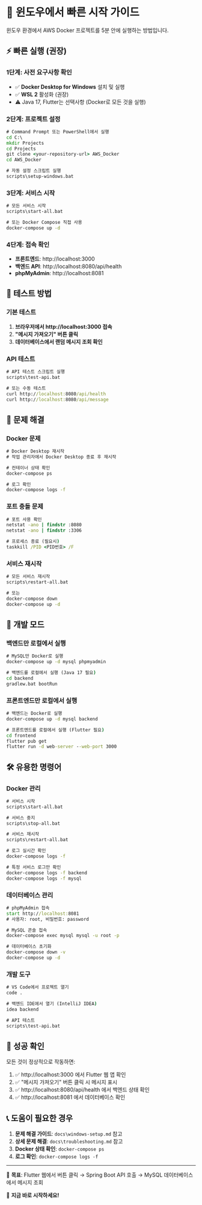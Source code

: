 # 🚀 윈도우에서 빠른 시작 가이드

윈도우 환경에서 AWS Docker 프로젝트를 5분 안에 실행하는 방법입니다.

## ⚡ 빠른 실행 (권장)

### 1단계: 사전 요구사항 확인
- ✅ **Docker Desktop for Windows** 설치 및 실행
- ✅ **WSL 2** 활성화 (권장)
- ⚠️ Java 17, Flutter는 선택사항 (Docker로 모든 것을 실행)

### 2단계: 프로젝트 설정
```cmd
# Command Prompt 또는 PowerShell에서 실행
cd C:\
mkdir Projects
cd Projects
git clone <your-repository-url> AWS_Docker
cd AWS_Docker

# 자동 설정 스크립트 실행
scripts\setup-windows.bat
```

### 3단계: 서비스 시작
```cmd
# 모든 서비스 시작
scripts\start-all.bat

# 또는 Docker Compose 직접 사용
docker-compose up -d
```

### 4단계: 접속 확인
- **프론트엔드**: http://localhost:3000
- **백엔드 API**: http://localhost:8080/api/health
- **phpMyAdmin**: http://localhost:8081

## 🎯 테스트 방법

### 기본 테스트
1. **브라우저에서 http://localhost:3000 접속**
2. **"메시지 가져오기" 버튼 클릭**
3. **데이터베이스에서 랜덤 메시지 조회 확인**

### API 테스트
```cmd
# API 테스트 스크립트 실행
scripts\test-api.bat

# 또는 수동 테스트
curl http://localhost:8080/api/health
curl http://localhost:8080/api/message
```

## 🔧 문제 해결

### Docker 문제
```cmd
# Docker Desktop 재시작
# 작업 관리자에서 Docker Desktop 종료 후 재시작

# 컨테이너 상태 확인
docker-compose ps

# 로그 확인
docker-compose logs -f
```

### 포트 충돌 문제
```cmd
# 포트 사용 확인
netstat -ano | findstr :8080
netstat -ano | findstr :3306

# 프로세스 종료 (필요시)
taskkill /PID <PID번호> /F
```

### 서비스 재시작
```cmd
# 모든 서비스 재시작
scripts\restart-all.bat

# 또는
docker-compose down
docker-compose up -d
```

## 📱 개발 모드

### 백엔드만 로컬에서 실행
```cmd
# MySQL만 Docker로 실행
docker-compose up -d mysql phpmyadmin

# 백엔드를 로컬에서 실행 (Java 17 필요)
cd backend
gradlew.bat bootRun
```

### 프론트엔드만 로컬에서 실행
```cmd
# 백엔드는 Docker로 실행
docker-compose up -d mysql backend

# 프론트엔드를 로컬에서 실행 (Flutter 필요)
cd frontend
flutter pub get
flutter run -d web-server --web-port 3000
```

## 🛠️ 유용한 명령어

### Docker 관리
```cmd
# 서비스 시작
scripts\start-all.bat

# 서비스 중지
scripts\stop-all.bat

# 서비스 재시작
scripts\restart-all.bat

# 로그 실시간 확인
docker-compose logs -f

# 특정 서비스 로그만 확인
docker-compose logs -f backend
docker-compose logs -f mysql
```

### 데이터베이스 관리
```cmd
# phpMyAdmin 접속
start http://localhost:8081
# 사용자: root, 비밀번호: password

# MySQL 콘솔 접속
docker-compose exec mysql mysql -u root -p

# 데이터베이스 초기화
docker-compose down -v
docker-compose up -d
```

### 개발 도구
```cmd
# VS Code에서 프로젝트 열기
code .

# 백엔드 IDE에서 열기 (IntelliJ IDEA)
idea backend

# API 테스트
scripts\test-api.bat
```

## 🎉 성공 확인

모든 것이 정상적으로 작동하면:

1. ✅ http://localhost:3000 에서 Flutter 웹 앱 확인
2. ✅ "메시지 가져오기" 버튼 클릭 시 메시지 표시
3. ✅ http://localhost:8080/api/health 에서 백엔드 상태 확인
4. ✅ http://localhost:8081 에서 데이터베이스 확인

## 📞 도움이 필요한 경우

1. **문제 해결 가이드**: `docs\windows-setup.md` 참고
2. **상세 문제 해결**: `docs\troubleshooting.md` 참고
3. **Docker 상태 확인**: `docker-compose ps`
4. **로그 확인**: `docker-compose logs -f`

---

🎯 **목표**: Flutter 웹에서 버튼 클릭 → Spring Boot API 호출 → MySQL 데이터베이스에서 메시지 조회

🚀 **지금 바로 시작하세요!**